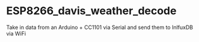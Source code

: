 # ESP8266_davis_weather_decode
Take in data from an Arduino + CC1101 via Serial and send them to InlfuxDB via WiFi
